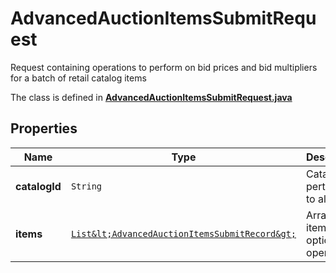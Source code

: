 

# AdvancedAuctionItemsSubmitRequest

Request containing operations to perform on bid prices and bid multipliers for a batch of retail catalog items

The class is defined in **[AdvancedAuctionItemsSubmitRequest.java](../../src/main/java/org/openapitools/model/AdvancedAuctionItemsSubmitRequest.java)**

## Properties

Name | Type | Description | Notes
------------ | ------------- | ------------- | -------------
**catalogId** | `String` | Catalog id pertaining to all items | 
**items** | [`List&lt;AdvancedAuctionItemsSubmitRecord&gt;`](AdvancedAuctionItemsSubmitRecord.md) | Array of item bid option operations | 




